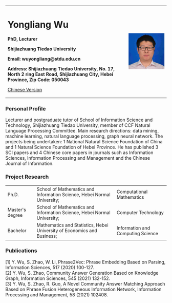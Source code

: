 <div>
<table border="0">
  <tr>
    <td width="75%">
      <h1>Yongliang Wu</h1>
      <p><b>PhD, Lecturer</b></p>
      <p><b>Shijiazhuang Tiedao University</b></p>
      <p><b>Email: wuyongliang@stdu.edu.cn</b></p>
      <p><b>Address: Shijiazhuang Tiedao University, No. 17, North 2 ring East Road, Shijiazhuang City, Hebei Province, Zip Code: 050043</b></p>
      <p><a href="index_cn">Chinese Version</a></p>
    </td>
    <td width="25%">
      <img src="pic.jpg" width="100%">
    </td>
  </tr>
</table>
</div>

### Personal Profile
Lecturer and postgraduate tutor of School of Information Science and Technology, Shijiazhuang Tiedao University, member of CCF Natural Language Processing Committee.  Main research directions: data mining, machine learning, natural language processing, graph neural network. The projects being undertaken: 1 National Natural Science Foundation of China and 1 Natural Science Foundation of Hebei Province. He has published 3 SCI papers and 4 Chinese core papers in journals such as Information Sciences, Information Processing and Management and the Chinese Journal of Information.

### Project Research
|      |      |      |
|  ----  | ----  | ----  |
|Ph.D.| School of Mathematics and Information Science, Hebei Normal University;|Computational Mathematics|  
|Master's degree | School of Mathematics and Information Science, Hebei Normal University; |Computer Technology|  
|Bachelor |  Mathematics and Statistics, Hebei University of Economics and Business;|Information and Computing Science|  

### Publications
[1] Y. Wu, S. Zhao, W. Li, Phrase2Vec: Phrase Embedding Based on Parsing, Information Sciences, 517 (2020) 100-127.  
[2] Y. Wu, S. Zhao, Community Answer Generation Based on Knowledge Graph, Information Sciences, 545 (2021) 132-152.  
[3] Y. Wu, S. Zhao, R. Guo, A Novel Community Answer Matching Approach Based on Phrase Fusion Heterogeneous Information Network, Information Processing and Management, 58 (2021) 102408.  
